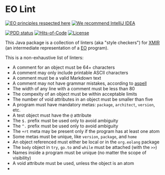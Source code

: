 # EO Lint

[![EO principles respected here](https://www.elegantobjects.org/badge.svg)](https://www.elegantobjects.org)
[![We recommend IntelliJ IDEA](https://www.elegantobjects.org/intellij-idea.svg)](https://www.jetbrains.com/idea/)

[![PDD status](http://www.0pdd.com/svg?name=objectionary/eolint)](http://www.0pdd.com/p?name=objectionary/eolint)
[![Hits-of-Code](https://hitsofcode.com/github/objectionary/eolint)](https://hitsofcode.com/view/github/objectionary/eolint)
[![License](https://img.shields.io/badge/license-MIT-green.svg)](https://github.com/objectionary/eolint/blob/master/LICENSE.txt)

This Java package is a collection of linters (aka "style checkers") for
[XMIR][xmir] (an intermediate representation of a
[EO][eo] program).

This is a non-exhaustive list of linters:

* A comment for an object must be 64+ characters
* A comment may only include printable ASCII characters
* A comment must be a valid Markdown text
* A comment may not have grammar mistakes, according to [aspell][aspell]
* The width of any line with a comment must be less than 80
* The compexity of an object must be within acceptable limits
* The number of void attributes in an object must be smaller than five
* A program must have mandatory metas: `package`, `architect`, `version`, etc.
* A test object must have the `@` attribute
* The `$.` prefix must be used only to avoid ambiguity
* The `^.` prefix must be used only to avoid ambiguity
* The `+rt` meta may be present only if the program has at least one atom
* Some metas must be unique, like `version`, `package`, and `home`
* An object referenced must either be local or in the `org.eolang` package
* The `body` object in `try`, `go.to` and `while` must be attached (with the `>>`)
* Names inside a program must be unique (no matter the scope of visibility)
* A void attribute must be used, unless the object is an atom
*

[xmir]: https://news.eolang.org/2022-11-25-xmir-guide.html
[eo]: https://www.eolang.org
[aspell]: http://aspell.net/
